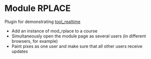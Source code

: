 Module RPLACE
=============

Plugin for demonstrating [tool_realtime](https://github.com/marinaglancy/moodle-tool_realtime)

- Add an instance of mod_rplace to a course
- Simultaneously open the module page as several users (in different browsers, for example)
- Paint pixes as one user and make sure that all other users receive updates
